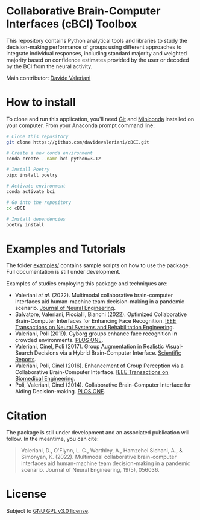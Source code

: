 # Collaborative Brain-Computer Interfaces (cBCI) Toolbox
This repository contains Python analytical tools and libraries to study the decision-making performance of groups using different approaches to integrate individual responses, including standard majority and weighted majority based on confidence estimates provided by the user or decoded by the BCI from the neural activity.

Main contributor: [Davide Valeriani](https://www.davidevaleriani.it)

# How to install

To clone and run this application, you'll need [Git](https://git-scm.com) and [Miniconda](https://docs.conda.io/en/latest/miniconda.html) installed on your computer. From your Anaconda prompt command line:

```bash
# Clone this repository
git clone https://github.com/davidevaleriani/cBCI.git

# Create a new conda environment
conda create --name bci python=3.12

# Install Poetry
pipx install poetry

# Activate environment
conda activate bci

# Go into the repository
cd cBCI

# Install dependencies
poetry install
```

# Examples and Tutorials

The folder [examples/](examples) contains sample scripts on how to use the package. Full documentation is still under development.

Examples of studies employing this package and techniques are:
- Valeriani *et al.* (2022). Multimodal collaborative brain-computer interfaces aid human-machine team decision-making in a pandemic scenario. [Journal of Neural Engineering](https://doi.org/10.1088/1741-2552/ac96a5). 
- Salvatore, Valeriani, Piccialli, Bianchi (2022). Optimized Collaborative Brain-Computer Interfaces for Enhancing Face Recognition. [IEEE Transactions on Neural Systems and Rehabilitation Engineering](https://doi.org/10.1109/TNSRE.2022.3173079).
- Valeriani, Poli (2019). Cyborg groups enhance face recognition in crowded environments. [PLOS ONE](https://doi.org/10.1371/journal.pone.0212935).
- Valeriani, Cinel, Poli (2017). Group Augmentation in Realistic Visual-Search Decisions via a Hybrid Brain-Computer Interface. [Scientific Reports](http://dx.doi.org/10.1038/s41598-017-08265-7).
- Valeriani, Poli, Cinel (2016). Enhancement of Group Perception via a Collaborative Brain-Computer Interface. [IEEE Transactions on Biomedical Engineering](http://dx.doi.org/10.1109/TBME.2016.2598875).
- Poli, Valeriani, Cinel (2014). Collaborative Brain-Computer Interface for Aiding Decision-making. [PLOS ONE](http://dx.doi.org/10.1371/journal.pone.0102693).

# Citation

The package is still under development and an associated publication will follow. In the meantime, you can cite:

> Valeriani, D., O'Flynn, L. C., Worthley, A., Hamzehei Sichani, A., & Simonyan, K. (2022). Multimodal collaborative brain-computer interfaces aid human-machine team decision-making in a pandemic scenario. Journal of Neural Engineering, 19(5), 056036.

# License

Subject to [GNU GPL v3.0 license](LICENSE).